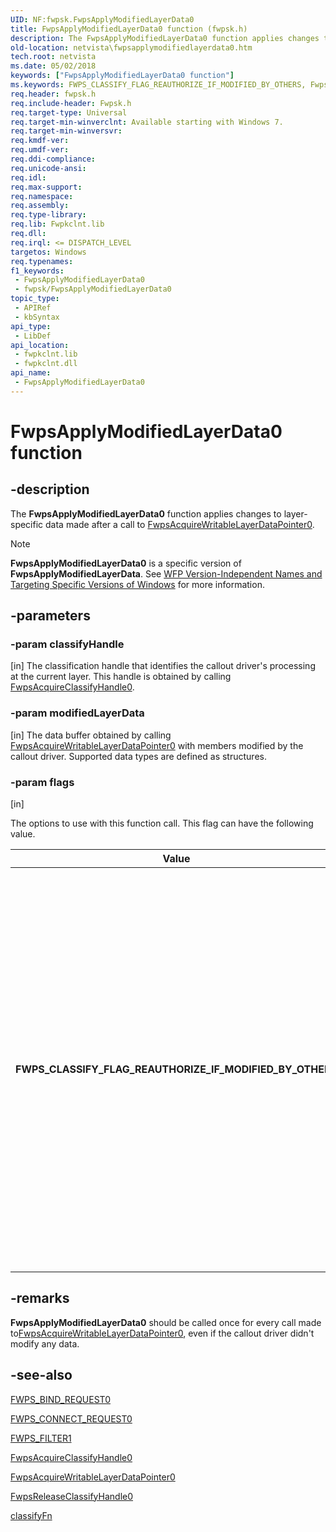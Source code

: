 ```yaml
---
UID: NF:fwpsk.FwpsApplyModifiedLayerData0
title: FwpsApplyModifiedLayerData0 function (fwpsk.h)
description: The FwpsApplyModifiedLayerData0 function applies changes to layer-specific data made after a call to FwpsAcquireWritableLayerDataPointer0.Note  FwpsApplyModifiedLayerData0 is a specific version of FwpsApplyModifiedLayerData.
old-location: netvista\fwpsapplymodifiedlayerdata0.htm
tech.root: netvista
ms.date: 05/02/2018
keywords: ["FwpsApplyModifiedLayerData0 function"]
ms.keywords: FWPS_CLASSIFY_FLAG_REAUTHORIZE_IF_MODIFIED_BY_OTHERS, FwpsApplyModifiedLayerData0, FwpsApplyModifiedLayerData0 function [Network Drivers Starting with Windows Vista], fwpsk/FwpsApplyModifiedLayerData0, netvista.fwpsapplymodifiedlayerdata0, wfp_ref_2_funct_3_fwps_A-B_a7adbeec-b234-451e-9da0-d5e5b7cefc90.xml
req.header: fwpsk.h
req.include-header: Fwpsk.h
req.target-type: Universal
req.target-min-winverclnt: Available starting with Windows 7.
req.target-min-winversvr: 
req.kmdf-ver: 
req.umdf-ver: 
req.ddi-compliance: 
req.unicode-ansi: 
req.idl: 
req.max-support: 
req.namespace: 
req.assembly: 
req.type-library: 
req.lib: Fwpkclnt.lib
req.dll: 
req.irql: <= DISPATCH_LEVEL
targetos: Windows
req.typenames: 
f1_keywords:
 - FwpsApplyModifiedLayerData0
 - fwpsk/FwpsApplyModifiedLayerData0
topic_type:
 - APIRef
 - kbSyntax
api_type:
 - LibDef
api_location:
 - fwpkclnt.lib
 - fwpkclnt.dll
api_name:
 - FwpsApplyModifiedLayerData0
---
```


# FwpsApplyModifiedLayerData0 function


## -description

The **FwpsApplyModifiedLayerData0** function applies changes to layer-specific data made after a call to [FwpsAcquireWritableLayerDataPointer0](nf-fwpsk-fwpsacquirewritablelayerdatapointer0.md).

> [!Note]
> **FwpsApplyModifiedLayerData0** is a specific version of **FwpsApplyModifiedLayerData**. See [WFP Version-Independent Names and Targeting Specific Versions of Windows](/windows/desktop/FWP/wfp-version-independent-names-and-targeting-specific-versions-of-windows) for more information.

## -parameters

### -param classifyHandle 

[in]
The classification handle that identifies the callout driver's processing at the current layer.
This handle is obtained by calling [FwpsAcquireClassifyHandle0](./nf-fwpsk-fwpsacquireclassifyhandle0.md).

### -param modifiedLayerData 

[in]
The data buffer obtained by calling [FwpsAcquireWritableLayerDataPointer0](nf-fwpsk-fwpsacquirewritablelayerdatapointer0.md) with members modified by the callout driver. Supported data types are defined as structures.

### -param flags

[in]

The options to use with this function call. This flag can have the following value.

|Value|Meaning|
|--- |--- |
|**FWPS_CLASSIFY_FLAG_REAUTHORIZE_IF_MODIFIED_BY_OTHERS**|When set, this flag specifies that data at the layer of the pended classify action should be reauthorized if another callout driver modifies the data before the classification is completed. Use this flag only with pended classify and not inline classify, as its use with inline classify can lead to indeterminate results. If you do call this API for inline classify, set flags to zero.|

## -remarks

**FwpsApplyModifiedLayerData0** should be called once for every call made to[FwpsAcquireWritableLayerDataPointer0](nf-fwpsk-fwpsacquirewritablelayerdatapointer0.md), even if the callout driver didn't modify any data.

## -see-also

[FWPS_BIND_REQUEST0](ns-fwpsk-_fwps_bind_request0.md)

[FWPS_CONNECT_REQUEST0](ns-fwpsk-_fwps_connect_request0.md)


[FWPS_FILTER1](/windows/win32/api/fwpstypes/ns-fwpstypes-fwps_filter1)


[FwpsAcquireClassifyHandle0](nf-fwpsk-fwpsacquireclassifyhandle0.md)


[FwpsAcquireWritableLayerDataPointer0](nf-fwpsk-fwpsacquirewritablelayerdatapointer0.md)



[FwpsReleaseClassifyHandle0](nf-fwpsk-fwpsreleaseclassifyhandle0.md)



[classifyFn](../_netvista/index.md)
